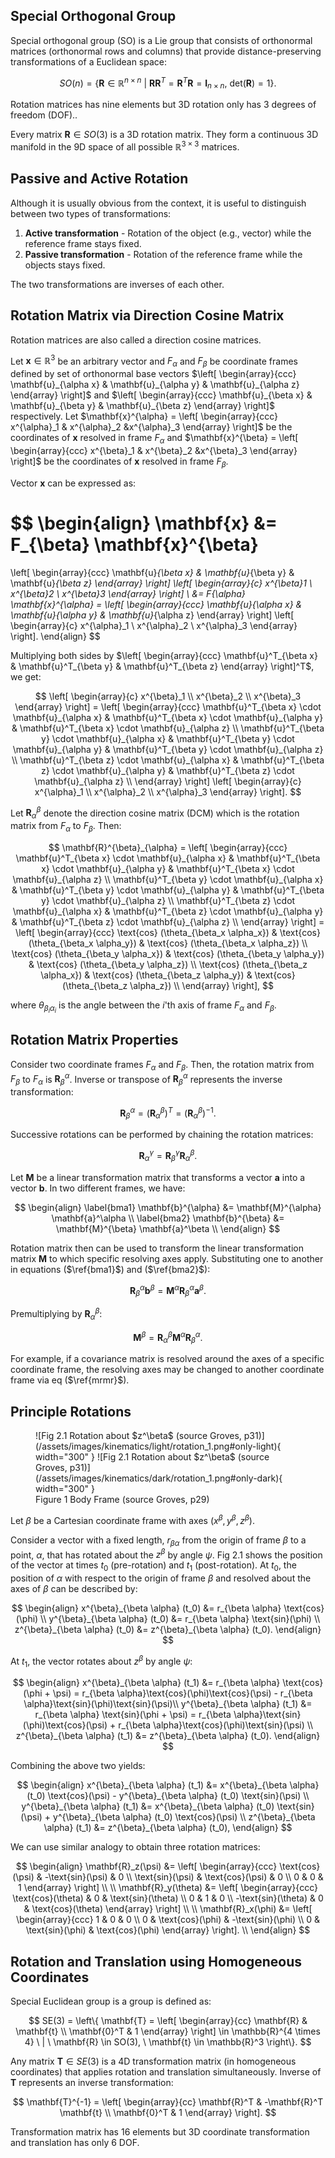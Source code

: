 ## Special Orthogonal Group

Special orthogonal group (SO) is a Lie group that consists of orthonormal matrices (orthonormal rows and columns) that provide distance-preserving transformations of a Euclidean space:

$$
SO(n) = \left\{ \mathbf{R} \in \mathbb{R}^{n \times n} \ | \ \mathbf{R} \mathbf{R}^T = \mathbf{R}^T \mathbf{R} = \mathbf{I}_{n \times n}, \ \text{det}(\mathbf{R}) = 1 \right\}.
$$

Rotation matrices has nine elements but 3D rotation only has 3 degrees of freedom (DOF)..

Every matrix $\mathbf{R} \in SO(3)$ is a 3D rotation matrix. They form a continuous 3D manifold in the 9D space of all possible $\mathbb{R}^{3 \times 3}$ matrices. 

## Passive and Active Rotation

Although it is usually obvious from the context, it is useful to distinguish between two types of transformations: 

1. **Active transformation** - Rotation of the object (e.g., vector) while the reference frame stays
 fixed.
2. **Passive transformation** - Rotation of the reference frame while the objects stays fixed.

The two transformations are inverses of each other.

## Rotation Matrix via Direction Cosine Matrix

Rotation matrices are also called a direction cosine matrices. 

Let $\mathbf{x} \in \mathbb{R}^3$ be an arbitrary vector and $F_\alpha$ and $F_\beta$ be coordinate frames defined by set of orthonormal base vectors 
$\left[
\begin{array}{ccc}
\mathbf{u}_{\alpha x} & \mathbf{u}_{\alpha y} & \mathbf{u}_{\alpha z}
\end{array}
\right]$
and 
$\left[
\begin{array}{ccc}
\mathbf{u}_{\beta x} & \mathbf{u}_{\beta y} & \mathbf{u}_{\beta z}
\end{array}
\right]$ respectively. Let 
$\mathbf{x}^{\alpha} = 
\left[
\begin{array}{ccc} 
x^{\alpha}_1 & x^{\alpha}_2 &x^{\alpha}_3
\end{array}
\right]$ be the coordinates of $\mathbf{x}$ resolved in frame $F_\alpha$ and 
$\mathbf{x}^{\beta} = 
\left[
\begin{array}{ccc} 
x^{\beta}_1 & x^{\beta}_2 &x^{\beta}_3
\end{array}
\right]$ be the coordinates of $\mathbf{x}$ resolved in frame $F_\beta$. 

Vector $\mathbf{x}$ can be expressed as:

$$
\begin{align}
\mathbf{x} &= F_{\beta} \mathbf{x}^{\beta}
= 
\left[
\begin{array}{ccc}
\mathbf{u}_{\beta x} & \mathbf{u}_{\beta y} & \mathbf{u}_{\beta z}
\end{array}
\right]
\left[ 
\begin{array}{c}
x^{\beta}_1 \\
x^{\beta}_2 \\
x^{\beta}_3
\end{array}
\right] \\
&= F_{\alpha} \mathbf{x}^{\alpha} = 
\left[
\begin{array}{ccc}
\mathbf{u}_{\alpha x} & \mathbf{u}_{\alpha y} & \mathbf{u}_{\alpha z}
\end{array}
\right]
\left[ 
\begin{array}{c}
x^{\alpha}_1 \\
x^{\alpha}_2 \\
x^{\alpha}_3
\end{array}
\right].
\end{align}
$$

Multiplying both sides by 
$\left[
\begin{array}{ccc}
\mathbf{u}^T_{\beta x} & \mathbf{u}^T_{\beta y} & \mathbf{u}^T_{\beta z}
\end{array}
\right]^T$, we get:

$$
\left[ 
\begin{array}{c}
x^{\beta}_1 \\
x^{\beta}_2 \\
x^{\beta}_3
\end{array}
\right] = 
\left[
\begin{array}{ccc}
\mathbf{u}^T_{\beta x} \cdot \mathbf{u}_{\alpha x} & \mathbf{u}^T_{\beta x} \cdot \mathbf{u}_{\alpha y} & \mathbf{u}^T_{\beta x} \cdot \mathbf{u}_{\alpha z} \\
\mathbf{u}^T_{\beta y} \cdot \mathbf{u}_{\alpha x} & \mathbf{u}^T_{\beta y} \cdot \mathbf{u}_{\alpha y} & \mathbf{u}^T_{\beta y} \cdot \mathbf{u}_{\alpha z} \\
\mathbf{u}^T_{\beta z} \cdot \mathbf{u}_{\alpha x} & \mathbf{u}^T_{\beta z} \cdot \mathbf{u}_{\alpha y} & \mathbf{u}^T_{\beta z} \cdot \mathbf{u}_{\alpha z} \\
\end{array}
\right]
\left[ 
\begin{array}{c}
x^{\alpha}_1 \\
x^{\alpha}_2 \\
x^{\alpha}_3
\end{array}
\right].
$$

Let $\mathbf{R}^{\beta}_{\alpha}$ denote the direction cosine matrix (DCM) which is the rotation matrix from $F_\alpha$ to $F_\beta$. Then:

$$
\mathbf{R}^{\beta}_{\alpha} = 
\left[
\begin{array}{ccc}
\mathbf{u}^T_{\beta x} \cdot \mathbf{u}_{\alpha x} & \mathbf{u}^T_{\beta x} \cdot \mathbf{u}_{\alpha y} & \mathbf{u}^T_{\beta x} \cdot \mathbf{u}_{\alpha z} \\
\mathbf{u}^T_{\beta y} \cdot \mathbf{u}_{\alpha x} & \mathbf{u}^T_{\beta y} \cdot \mathbf{u}_{\alpha y} & \mathbf{u}^T_{\beta y} \cdot \mathbf{u}_{\alpha z} \\
\mathbf{u}^T_{\beta z} \cdot \mathbf{u}_{\alpha x} & \mathbf{u}^T_{\beta z} \cdot \mathbf{u}_{\alpha y} & \mathbf{u}^T_{\beta z} \cdot \mathbf{u}_{\alpha z} \\
\end{array}
\right] = 
\left[
\begin{array}{ccc}
\text{cos} (\theta_{\beta_x \alpha_x}) & \text{cos} (\theta_{\beta_x \alpha_y}) & \text{cos} (\theta_{\beta_x \alpha_z})  \\
\text{cos} (\theta_{\beta_y \alpha_x}) & \text{cos} (\theta_{\beta_y \alpha_y}) & \text{cos} (\theta_{\beta_y \alpha_z})  \\
\text{cos} (\theta_{\beta_z \alpha_x}) & \text{cos} (\theta_{\beta_z \alpha_y}) & \text{cos} (\theta_{\beta_z \alpha_z})  \\
\end{array}
\right],
$$

where $\theta_{\beta_i \alpha_i}$ is the angle between the $i$'th axis of frame $F_\alpha$ and $F_\beta$.

## Rotation Matrix Properties

Consider two coordinate frames $F_\alpha$ and $F_\beta$. Then, the rotation matrix from $F_\beta$ to $F_\alpha$ is $\mathbf{R}^{\alpha}_{\beta}$. Inverse or transpose of $\mathbf{R}^{\alpha}_{\beta}$ represents the inverse transformation:

$$
\mathbf{R}^{\alpha}_{\beta} = \left(\mathbf{R}^{\beta}_{\alpha} \right)^T = \left(\mathbf{R}^{\beta}_{\alpha} \right)^{-1}.
$$

Successive rotations can be performed by chaining the rotation matrices:

$$
\mathbf{R}^{\gamma}_{\alpha} = \mathbf{R}^{\gamma}_{\beta} \mathbf{R}^{\beta}_{\alpha}.
$$

Let $\mathbf{M}$ be a linear transformation matrix that transforms a vector $\mathbf{a}$ into a vector $\mathbf{b}$. In two different frames, we have:

$$
\begin{align}
\label{bma1}
\mathbf{b}^{\alpha} &= \mathbf{M}^{\alpha} \mathbf{a}^\alpha \\
\label{bma2}
\mathbf{b}^{\beta} &= \mathbf{M}^{\beta} \mathbf{a}^\beta \\
\end{align}
$$

Rotation matrix then can be used to transform the linear transformation matrix $\mathbf{M}$ to which specific resolving axes apply. Substituting one to another in equations ($\ref{bma1}$) and ($\ref{bma2}$):

$$
\mathbf{R}^{\alpha}_{\beta} \mathbf{b}^{\beta} = \mathbf{M}^{\alpha} \mathbf{R}^{\alpha}_{\beta} \mathbf{a}^{\beta}.
$$

Premultiplying by $\mathbf{R}^{\beta}_{\alpha}$:

$$
\mathbf{M}^{\beta} = \mathbf{R}^{\beta}_{\alpha} \mathbf{M}^{\alpha} \mathbf{R}^{\alpha}_{\beta}. \label{mrmr}
$$

For example, if a covariance matrix is resolved around the axes of a specific coordinate frame, the resolving axes may be changed to another coordinate frame via eq ($\ref{mrmr}$).

## Principle Rotations

<figure markdown>
  ![Fig 2.1 Rotation about $z^\beta$ (source Groves, p31)](/assets/images/kinematics/light/rotation_1.png#only-light){ width="300" }
  ![Fig 2.1 Rotation about $z^\beta$ (source Groves, p31)](/assets/images/kinematics/dark/rotation_1.png#only-dark){ width="300" }
  <figcaption>Figure 1 Body Frame (source Groves, p29)</figcaption>
</figure>


Let $\beta$ be a Cartesian coordinate frame with axes $(x^\beta, y^\beta, z^\beta)$.

Consider a vector with a fixed length, $r_{\beta \alpha}$ from the origin of frame $\beta$ to a point, $\alpha$, that has rotated about the $z^\beta$
by angle $\psi$. Fig 2.1 shows the position of the vector at times $t_0$ (pre-rotation) and $t_1$ (post-rotation). At $t_0$, the position of $\alpha$ with respect to the origin of frame $\beta$
and resolved about the axes of $\beta$ can be described by:

$$
\begin{align}
x^{\beta}_{\beta \alpha} (t_0) &= r_{\beta \alpha} \text{cos}(\phi) \\
y^{\beta}_{\beta \alpha} (t_0) &= r_{\beta \alpha} \text{sin}(\phi) \\
z^{\beta}_{\beta \alpha} (t_0) &= z^{\beta}_{\beta \alpha} (t_0).
\end{align}
$$

At $t_1$, the vector rotates about $z^\beta$ by angle $\psi$:

$$
\begin{align}
x^{\beta}_{\beta \alpha} (t_1) &= r_{\beta \alpha} \text{cos}(\phi + \psi) = r_{\beta \alpha}\text{cos}(\phi)\text{cos}(\psi) - r_{\beta \alpha}\text{sin}(\phi)\text{sin}(\psi)\\
y^{\beta}_{\beta \alpha} (t_1) &= r_{\beta \alpha} \text{sin}(\phi + \psi) = r_{\beta \alpha}\text{sin}(\phi)\text{cos}(\psi) + r_{\beta \alpha}\text{cos}(\phi)\text{sin}(\psi) \\
z^{\beta}_{\beta \alpha} (t_1) &= z^{\beta}_{\beta \alpha} (t_0).
\end{align}
$$

Combining the above two yields:

$$
\begin{align}
x^{\beta}_{\beta \alpha} (t_1) &= x^{\beta}_{\beta \alpha} (t_0) \text{cos}(\psi) - y^{\beta}_{\beta \alpha} (t_0) \text{sin}(\psi) \\
y^{\beta}_{\beta \alpha} (t_1) &= x^{\beta}_{\beta \alpha} (t_0) \text{sin}(\psi) + y^{\beta}_{\beta \alpha} (t_0) \text{cos}(\psi) \\
z^{\beta}_{\beta \alpha} (t_1) &= z^{\beta}_{\beta \alpha} (t_0),
\end{align}
$$

We can use similar analogy to obtain three rotation matrices:

$$
\begin{align}
\mathbf{R}_z(\psi) &= 
\left[
\begin{array}{ccc}
\text{cos}(\psi) & -\text{sin}(\psi) & 0 \\
\text{sin}(\psi) & \text{cos}(\psi) & 0 \\
0 & 0 & 1
\end{array} 
\right] \\ \\
\mathbf{R}_y(\theta) &= 
\left[
\begin{array}{ccc}
\text{cos}(\theta) & 0 & \text{sin}(\theta) \\
0 & 1 & 0 \\
-\text{sin}(\theta) & 0 & \text{cos}(\theta)
\end{array} 
\right] \\ \\
\mathbf{R}_x(\phi) &= 
\left[
\begin{array}{ccc}
1 & 0 & 0 \\
0 & \text{cos}(\phi) & -\text{sin}(\phi) \\
0 & \text{sin}(\phi) & \text{cos}(\phi)
\end{array} 
\right]. \\
\end{align}
$$

## Rotation and Translation using Homogeneous Coordinates
Special Euclidean group is a group is defined as:

$$
SE(3) = \left\{ \mathbf{T} = 
    \left[
    \begin{array}{cc}
    \mathbf{R} & \mathbf{t} \\
    \mathbf{0}^T & 1
    \end{array}
    \right]
    \in \mathbb{R}^{4 \times 4} \ | \
    \mathbf{R} \in SO(3), \ \mathbf{t} \in \mathbb{R}^3
    \right\}.
$$

Any matrix $\mathbf{T} \in SE(3)$ is a 4D transformation matrix (in homogeneous coordinates) that applies rotation and translation simultaneously. Inverse of $\mathbf{T}$ represents an inverse transformation:

$$
\mathbf{T}^{-1} = 
\left[
\begin{array}{cc}
\mathbf{R}^T & -\mathbf{R}^T \mathbf{t} \\
\mathbf{0}^T & 1
\end{array}
\right].
$$

Transformation matrix has 16 elements but 3D coordinate transformation and translation has only 6 DOF.